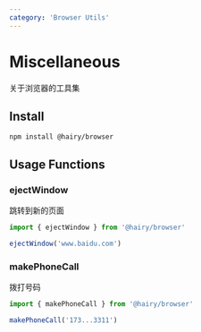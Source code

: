 ```yaml
---
category: 'Browser Utils'
---
```


# Miscellaneous

关于浏览器的工具集

## Install

`npm install @hairy/browser`

## Usage Functions

### ejectWindow

跳转到新的页面

```ts
import { ejectWindow } from '@hairy/browser'

ejectWindow('www.baidu.com')
```
### makePhoneCall

拨打号码

```ts
import { makePhoneCall } from '@hairy/browser'

makePhoneCall('173...3311')
```
